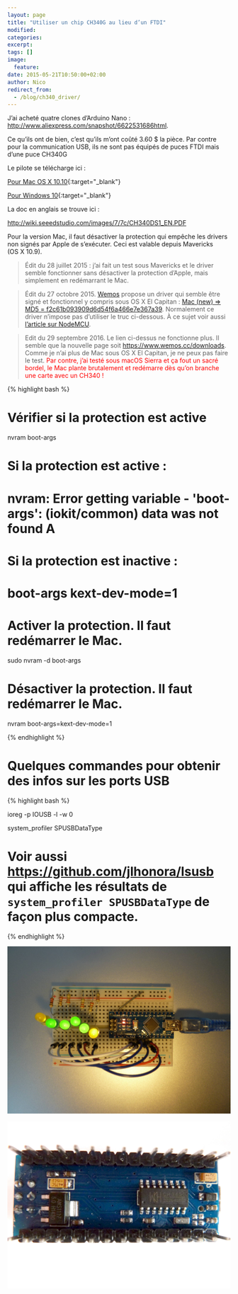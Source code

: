 ```yaml
---
layout: page
title: "Utiliser un chip CH340G au lieu d’un FTDI"
modified:
categories:
excerpt:
tags: []
image:
  feature:
date: 2015-05-21T10:50:00+02:00
author: Nico
redirect_from:
  - /blog/ch340_driver/
---
```




J’ai acheté quatre clones d’Arduino Nano :
<a href="http://www.aliexpress.com/snapshot/6622531686.html"
target="_blank">http://www.aliexpress.com/snapshot/6622531686html</a>.

Ce qu’ils ont de bien, c’est qu’ils m’ont coûté 3.60 $ la pièce. Par contre pour la communication USB, ils ne sont pas équipés de puces FTDI mais d’une puce CH340G

Le pilote se télécharge ici :

<!--
<a href="http://www.wch.cn/download/CH341SER_MAC_ZIP.html"
target="_blank">http://www.wch.cn/download/CH341SER_MAC_ZIP.html</a>
-->

[Pour Mac OS X 10.10](http://www.wch.cn/download/CH341SER_MAC_ZIP.html){:target="_blank"}

[Pour Windows 10](http://www.wch.cn/download/CH341SER_EXE.html){:target="_blank"}

La doc en anglais se trouve ici :

<http://wiki.seeedstudio.com/images/7/7c/CH340DS1_EN.PDF>

Pour la version Mac, il faut désactiver la protection qui empêche les drivers non signés par Apple de s’exécuter. Ceci est valable depuis Mavericks (OS X 10.9).

> Édit du 28 juillet 2015 : j’ai fait un test sous Mavericks et le driver semble fonctionner sans désactiver la protection d’Apple, mais simplement en redémarrant le Mac.

> Édit du 27 octobre 2015. [Wemos](http://www.wemos.cc/) propose un driver qui semble être signé et fonctionnel y compris sous OS X El Capitan : [Mac (new) ⇒ MD5 = f2c61b093909d6d54f6a466e7e367a39](http://www.wemos.cc/wiki/uploads/Tutorial/ch341ser_mac_new.zip). Normalement ce driver n’impose pas d’utiliser le truc ci-dessous. À ce sujet voir aussi [l’article sur NodeMCU](/NodeMCU_esp8266/).

> Edit du 29 septembre 2016. Le lien ci-dessus ne fonctionne plus. Il semble que la nouvelle page soit <https://www.wemos.cc/downloads>. Comme je n’ai plus de Mac sous OS X El Capitan, je ne peux pas faire le test. <span style="color:red">Par contre, j’ai testé sous macOS Sierra et ça fout un sacré bordel, le Mac plante brutalement et redémarre dès qu’on branche une carte avec un CH340 !</span>


{% highlight bash %}

# Vérifier si la protection est active
nvram boot-args
# Si la protection est active :
# nvram: Error getting variable - 'boot-args': (iokit/common) data was not found A
# Si la protection est inactive :
# boot-args	kext-dev-mode=1

# Activer la protection. Il faut redémarrer le Mac.
sudo nvram -d boot-args

# Désactiver la protection. Il faut redémarrer le Mac.
nvram boot-args=kext-dev-mode=1

{% endhighlight %}



# Quelques commandes pour obtenir des infos sur les ports USB

{% highlight bash %}

ioreg -p IOUSB -l -w 0

system_profiler SPUSBDataType

# Voir aussi https://github.com/jlhonora/lsusb qui affiche les résultats de `system_profiler SPUSBDataType` de façon plus compacte.

{% endhighlight %}







![](/images/2015-05-21-ch340_driver/CH430G_001.jpg)

![](/images/2015-05-21-ch340_driver/CH430G_002.jpg)

